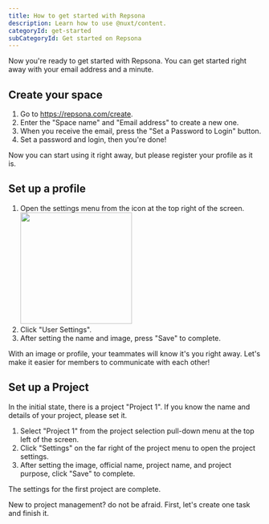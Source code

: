 ```yaml
---
title: How to get started with Repsona
description: Learn how to use @nuxt/content.
categoryId: get-started
subCategoryId: Get started on Repsona
---
```


Now you're ready to get started with Repsona. You can get started right away with your email address and a minute.

## Create your space

1. Go to https://repsona.com/create.
1. Enter the "Space name" and "Email address" to create a new one.
1. When you receive the email, press the "Set a Password to Login" button.
1. Set a password and login, then you're done!

Now you can start using it right away, but please register your profile as it is.

## Set up a profile

1. Open the settings menu from the icon at the top right of the screen.<br><img src="/images/help/menu-button.png" width="222">
2. Click "User Settings".
3. After setting the name and image, press "Save" to complete.

With an image or profile, your teammates will know it's you right away. Let's make it easier for members to communicate with each other!

## Set up a Project

In the initial state, there is a project "Project 1".
If you know the name and details of your project, please set it.

1. Select "Project 1" from the project selection pull-down menu at the top left of the screen.
1. Click "Settings" on the far right of the project menu to open the project settings.
2. After setting the image, official name, project name, and project purpose, click "Save" to complete.

The settings for the first project are complete.

New to project management? do not be afraid. First, let's create one task and finish it.
